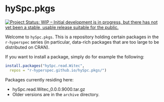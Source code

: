 # hySpc.pkgs

[![Project Status: WIP – Initial development is in progress, but there has not yet been a stable, usable release suitable for the public.](https://www.repostatus.org/badges/latest/wip.svg)](https://www.repostatus.org/#wip)

Welcome to `hySpc.pkgs`.  This is a repository holding certain packages in the `r-hyperspec` series (in particular, data-rich packages that are too large to be distributed on CRAN).

If you want to install a package, simply do for example the following:

```r
install.packages("hySpc.read.Witec",
  repos = "r-hyperspec.github.io/hySpc.pkgs/")
```

Packages currently residing here:

* hySpc.read.Witec_0.0.0.9000.tar.gz
* Older versions are in the `archive` directory.

